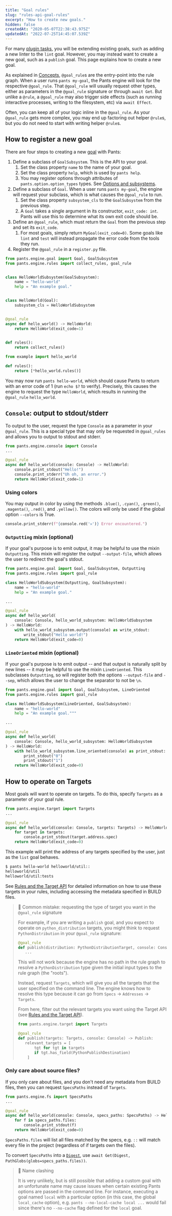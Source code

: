 ```yaml
---
title: "Goal rules"
slug: "rules-api-goal-rules"
excerpt: "How to create new goals."
hidden: false
createdAt: "2020-05-07T22:38:43.975Z"
updatedAt: "2022-07-25T14:45:07.539Z"
---
```

For many [plugin tasks](doc:common-plugin-tasks), you will be extending existing goals, such as adding a new linter to the `lint` goal. However, you may instead want to create a new goal, such as a `publish` goal. This page explains how to create a new goal.

As explained in [Concepts](doc:rules-api-concepts), `@goal_rule`s are the entry-point into the rule graph. When a user runs `pants my-goal`, the Pants engine will look for the respective `@goal_rule`. That `@goal_rule` will usually request other types, either as parameters in the `@goal_rule` signature or through `await Get`. But unlike a `@rule`, a `@goal_rule` may also trigger side effects (such as running interactive processes, writing to the filesystem, etc) via `await Effect`.

Often, you can keep all of your logic inline in the `@goal_rule`. As your `@goal_rule` gets more complex, you may end up factoring out helper `@rule`s, but you do not need to start with writing helper `@rule`s.

How to register a new goal
--------------------------

There are four steps to creating a new [goal](doc:goals) with Pants:

1. Define a subclass of `GoalSubsystem`. This is the API to your goal.
   1. Set the class property `name` to the name of your goal.
   2. Set the class property `help`, which is used by `pants help`.
   3. You may register options through attributes of `pants.option.option_types` types. See [Options and subsystems](doc:subsystems).
2. Define a subclass of `Goal`. When a user runs `pants my-goal`, the engine will request your subclass, which is what causes the `@goal_rule` to run.
   1. Set the class property `subsystem_cls` to the `GoalSubsystem` from the previous step.
   2. A `Goal` takes a single argument in its constructor, `exit_code: int`. Pants will use this to determine what its own exit code should be.
3. Define an `@goal_rule`, which must return the `Goal` from the previous step and set its `exit_code`.
   1. For most goals, simply return `MyGoal(exit_code=0)`. Some goals like `lint` and `test` will instead propagate the error code from the tools they run. 
4. Register the `@goal_rule` in a `register.py` file.

```python pants-plugins/example/hello_world.py
from pants.engine.goal import Goal, GoalSubsystem
from pants.engine.rules import collect_rules, goal_rule


class HelloWorldSubsystem(GoalSubsystem):
    name = "hello-world"
    help = "An example goal."


class HelloWorld(Goal):
    subsystem_cls = HelloWorldSubsystem


@goal_rule
async def hello_world() -> HelloWorld:
    return HelloWorld(exit_code=1)
 

def rules():
    return collect_rules()
```
```python pants-plugins/example/register.py
from example import hello_world

def rules():
    return [*hello_world.rules()]
```

You may now run `pants hello-world`, which should cause Pants to return with an error code of 1 (run `echo $?` to verify). Precisely, this causes the engine to request the type `HelloWorld`, which results in running the `@goal_rule` `hello_world`.

`Console`: output to stdout/stderr
----------------------------------

To output to the user, request the type `Console` as a parameter in your `@goal_rule`. This is a special type that may only be requested in `@goal_rules` and allows you to output to stdout and stderr.

```python
from pants.engine.console import Console
...

@goal_rule
async def hello_world(console: Console) -> HelloWorld:
    console.print_stdout("Hello!")
    console.print_stderr("Uh oh, an error.")
    return HelloWorld(exit_code=1)
```

### Using colors

You may output in color by using the methods `.blue()`, `.cyan()`, `.green()`, `.magenta()`, `.red()`, and `.yellow()`. The colors will only be used if the global option `--colors` is True.

```python
console.print_stderr(f"{console.red('𐄂')} Error encountered.")
```

### `Outputting` mixin (optional)

If your goal's purpose is to emit output, it may be helpful to use the mixin `Outputting`. This mixin will register the output `--output-file`, which allows the user to redirect the goal's stdout.

```python
from pants.engine.goal import Goal, GoalSubsystem, Outputting
from pants.engine.rules import goal_rule

class HelloWorldSubsystem(Outputting, GoalSubsystem):
    name = "hello-world"
    help = "An example goal."

...

@goal_rule
async def hello_world(
    console: Console, hello_world_subsystem: HelloWorldSubsystem
) -> HelloWorld:
    with hello_world_subsystem.output(console) as write_stdout:
        write_stdout("Hello world!")
    return HelloWorld(exit_code=0)
```

### `LineOriented` mixin (optional)

If your goal's purpose is to emit output -- and that output is naturally split by new lines -- it may be helpful to use the mixin `LineOriented`. This subclasses `Outputting`, so will register both the options `--output-file` and `--sep`, which allows the user to change the separator to not be `\n`.

```python
from pants.engine.goal import Goal, GoalSubsystem, LineOriented
from pants.engine.rules import goal_rule

class HelloWorldSubsystem(LineOriented, GoalSubsystem):
    name = "hello-world"
    help = "An example goal."""

...

@goal_rule
async def hello_world(
    console: Console, hello_world_subsystem: HelloWorldSubsystem
) -> HelloWorld:
    with hello_world_subsystem.line_oriented(console) as print_stdout:
        print_stdout("0")
        print_stdout("1")
    return HelloWorld(exit_code=0)
```

How to operate on Targets
-------------------------

Most goals will want to operate on targets. To do this, specify `Targets` as a parameter of your goal rule.

```python
from pants.engine.target import Targets
...

@goal_rule
async def hello_world(console: Console, targets: Targets) -> HelloWorld:
    for target in targets:
        console.print_stdout(target.address.spec)
    return HelloWorld(exit_code=0)
```

This example will print the address of any targets specified by the user, just as the `list` goal behaves.

```bash
$ pants hello-world helloworld/util::
helloworld/util
helloworld/util:tests
```

See [Rules and the Target API](doc:rules-api-and-target-api)  for detailed information on how to use these targets in your rules, including accessing the metadata specified in BUILD files.

> 🚧 Common mistake: requesting the type of target you want in the `@goal_rule` signature
> 
> For example, if you are writing a `publish` goal, and you expect to operate on `python_distribution` targets, you might think to request `PythonDistribution` in your `@goal_rule` signature:
> 
> ```python
> @goal_rule
> def publish(distribution: PythonDistributionTarget, console: Console) -> Publish:
>    ...
> ```
> 
> This will not work because the engine has no path in the rule graph to resolve a `PythonDistribution` type given the initial input types to the rule graph (the "roots").
> 
> Instead, request `Targets`, which will give you all the targets that the user specified on the command line. The engine knows how to resolve this type because it can go from `Specs` -> `Addresses` -> `Targets`.
> 
> From here, filter out the relevant targets you want using the Target API (see [Rules and the Target API](doc:rules-api-and-target-api)).
> 
> ```python
> from pants.engine.target import Targets
> 
> @goal_rule
> def publish(targets: Targets, console: Console) -> Publish:
>    relevant_targets = [
>        tgt for tgt in targets
>        if tgt.has_field(PythonPublishDestination)
>     ]
> ```

### Only care about source files?

If you only care about files, and you don't need any metadata from BUILD files, then you can request `SpecsPaths` instead of `Targets`.

```python
from pants.engine.fs import SpecsPaths
...

@goal_rule
async def hello_world(console: Console, specs_paths: SpecsPaths) -> HelloWorld:
    for f in specs_paths.files:
        console.print_stdout(f)
    return HelloWorld(exit_code=0)
```

`SpecsPaths.files` will list all files matched by the specs, e.g. `::` will match every file in the project (regardless of if targets own the files).

To convert `SpecsPaths` into a [`Digest`](doc:rules-api-file-system), use `await Get(Digest, PathGlobs(globs=specs_paths.files))`.

> 📘 Name clashing
>
> It is very unlikely, but is still possible that adding a custom goal with an unfortunate name may cause issues when certain existing Pants options are passed in the command line. For instance, executing a goal named `local` with a particular option (in this case, the global `local_cache` option), e.g. `pants --no-local-cache local ...` would fail since there's no `--no-cache` flag defined for the `local` goal. 
